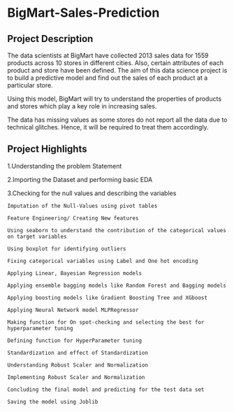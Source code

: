 # BigMart-Sales-Prediction
##      Project  Description

The data scientists at BigMart have collected 2013 sales data for 1559 products across 10 stores in different cities. Also, certain attributes of each product and store have been defined. The aim of this data science project is to build a predictive model and find out the sales of each product at a particular store.

Using this model, BigMart will try to understand the properties of products and stores which play a key role in increasing sales.

The data has missing values as some stores do not report all the data due to technical glitches. Hence, it will be required to treat them accordingly.

##  Project Highlights
   1.Understanding the problem Statement

   2.Importing the Dataset and performing basic EDA

   3.Checking for the null values and describing the variables

    Imputation of the Null-Values using pivot tables

    Feature Engineering/ Creating New features

    Using seaborn to understand the contribution of the categorical values on target variables

    Using boxplot for identifying outliers

    Fixing categorical variables using Label and One hot encoding

    Applying Linear, Bayesian Regression models

    Applying ensemble bagging models like Random Forest and Bagging models

    Applying boosting models like Gradient Boosting Tree and XGboost

    Applying Neural Network model MLPRegressor

    Making function for On spot-checking and selecting the best for hyperparameter tuning

    Defining function for HyperParameter tuning

    Standardization and effect of Standardization

    Understanding Robust Scaler and Normalization

    Implementing Robust Scaler and Normalization

    Concluding the final model and predicting for the test data set

    Saving the model using Joblib


